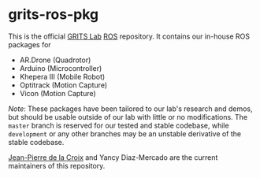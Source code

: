 grits-ros-pkg
=============

This is the official [GRITS Lab](http://www.gritslab.gatech.edu) [ROS](http://ros.org) repository. It contains our in-house ROS packages for

+ AR.Drone (Quadrotor)
+ Arduino (Microcontroller)
+ Khepera III (Mobile Robot)
+ Optitrack (Motion Capture)
+ Vicon (Motion Capture)

*Note*: These packages have been tailored to our lab's research and demos, but should be usable outside of our lab with little or no modifications. The `master` branch is reserved for our tested and stable codebase, while `development` or any other branches may be an unstable derivative of the stable codebase.

[Jean-Pierre de la Croix](http://jpdelacroix.com/#contact) and Yancy Diaz-Mercado are the current maintainers of this repository.
